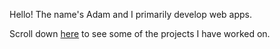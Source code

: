 Hello! The name's Adam and I primarily develop web apps.

Scroll down <a href="#projects">here</a> to see some of the projects I have worked on.

